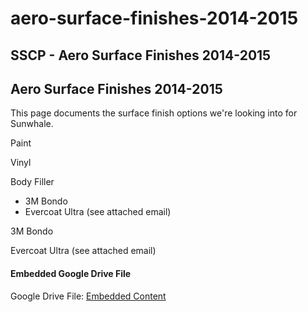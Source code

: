 # aero-surface-finishes-2014-2015

## SSCP - Aero Surface Finishes 2014-2015

## Aero Surface Finishes 2014-2015

This page documents the surface finish options we're looking into for Sunwhale.&#x20;

Paint

Vinyl

Body Filler

* 3M Bondo
* Evercoat Ultra (see attached email)

3M Bondo

Evercoat Ultra (see attached email)

#### Embedded Google Drive File

Google Drive File: [Embedded Content](https://drive.google.com/embeddedfolderview?id=1SmXzgN-kjdaNC2aZOGCqEMbSec8YB6rE#list)

